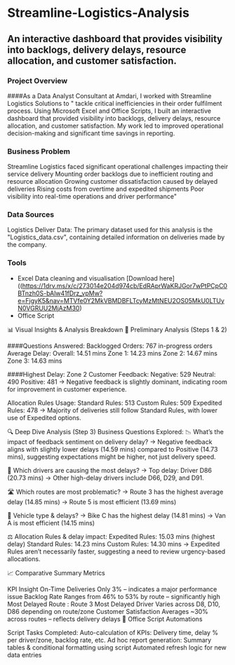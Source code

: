 # Streamline-Logistics-Analysis
## An interactive dashboard that provides visibility into backlogs, delivery delays, resource allocation, and customer satisfaction. 

### Project Overview
####As a Data Analyst Consultant at Amdari, I worked with Streamline Logistics Solutions to "
tackle critical inefficiencies in their order fulfilment process. Using Microsoft Excel and 
Office Scripts, I built an interactive dashboard that provided visibility into backlogs, 
delivery delays, resource allocation, and customer satisfaction. My work led to improved 
operational decision-making and significant time savings in reporting.

### Business Problem
Streamline Logistics faced significant operational challenges impacting their service delivery
Mounting order backlogs due to inefficient routing and resource allocation
Growing customer dissatisfaction caused by delayed deliveries
Rising costs from overtime and expedited shipments
Poor visibility into real-time operations and driver performance"

### Data Sources

Logistics Deliver Data: The primary dataset used for this analysis is the "Logistics_data.csv", containing detailed information on deliveries made by the company.

### Tools

- Excel  Data cleaning and visualisation [Download here]((https://1drv.ms/x/c/273014e204d974cb/EdRAprWaKRJGor7wPtPCpC0BTnzh0S-bAlw41fDrz_vpMw?e=FjgyK5&nav=MTVfe0Y2MkVBMDBFLTcyMzMtNEU2OS05MkU0LTUyN0VGRUU2MjAzM30)
- Office Script










📊 Visual Insights & Analysis Breakdown
🧩 Preliminary Analysis (Steps 1 & 2)

####Questions Answered:
Backlogged Orders: 767 in-progress orders
Average Delay:
Overall: 14.51 mins
Zone 1: 14.23 mins
Zone 2: 14.67 mins
Zone 3: 14.63 mins

####Highest Delay: Zone 2
Customer Feedback:
Negative: 529
Neutral: 490
Positive: 481
→ Negative feedback is slightly dominant, indicating room for improvement in customer experience.

Allocation Rules Usage:
Standard Rules: 513
Custom Rules: 509
Expedited Rules: 478
→ Majority of deliveries still follow Standard Rules, with lower use of Expedited options.

🔍 Deep Dive Analysis (Step 3)
Business Questions Explored:
📉 What’s the impact of feedback sentiment on delivery delay?
→ Negative feedback aligns with slightly lower delays (14.59 mins) compared to Positive (14.73 mins), suggesting expectations might be higher, not just delivery speed.

🚚 Which drivers are causing the most delays?
→ Top delay: Driver D86 (20.73 mins)
→ Other high-delay drivers include D66, D29, and D91.

🛣️ Which routes are most problematic?
→ Route 3 has the highest average delay (14.85 mins)
→ Route 5 is most efficient (13.69 mins)

🛵 Vehicle type & delays?
→ Bike C has the highest delay (14.81 mins)
→ Van A is most efficient (14.15 mins)

⚖️ Allocation Rules & delay impact:
Expedited Rules: 15.03 mins (highest delay)
Standard Rules: 14.23 mins
Custom Rules: 14.30 mins
→ Expedited Rules aren’t necessarily faster, suggesting a need to review urgency-based allocations.

📈 Comparative Summary Metrics

KPI	Insight
On-Time Deliveries	Only 3% – indicates a major performance issue
Backlog Rate	Ranges from 46% to 53% by route – significantly high
Most Delayed Route	: Route 3
Most Delayed Driver	Varies across D8, D10, D86 depending on route/zone
Customer Satisfaction	Averages ~30% across routes – reflects delivery delays
🧮 Office Script Automations

Script Tasks Completed:
Auto-calculation of KPIs: Delivery time, delay % per driver/zone, backlog rate, etc.
Ad hoc report generation: Summary tables & conditional formatting using script
Automated refresh logic for new data entries
